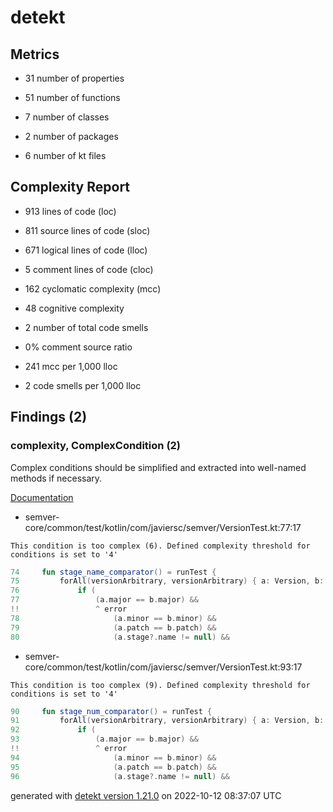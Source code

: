 # detekt

## Metrics

* 31 number of properties

* 51 number of functions

* 7 number of classes

* 2 number of packages

* 6 number of kt files

## Complexity Report

* 913 lines of code (loc)

* 811 source lines of code (sloc)

* 671 logical lines of code (lloc)

* 5 comment lines of code (cloc)

* 162 cyclomatic complexity (mcc)

* 48 cognitive complexity

* 2 number of total code smells

* 0% comment source ratio

* 241 mcc per 1,000 lloc

* 2 code smells per 1,000 lloc

## Findings (2)

### complexity, ComplexCondition (2)

Complex conditions should be simplified and extracted into well-named methods if necessary.

[Documentation](https://detekt.dev/docs/rules/complexity#complexcondition)

* semver-core/common/test/kotlin/com/javiersc/semver/VersionTest.kt:77:17
```
This condition is too complex (6). Defined complexity threshold for conditions is set to '4'
```
```kotlin
74     fun stage_name_comparator() = runTest {
75         forAll(versionArbitrary, versionArbitrary) { a: Version, b: Version ->
76             if (
77                 (a.major == b.major) &&
!!                 ^ error
78                     (a.minor == b.minor) &&
79                     (a.patch == b.patch) &&
80                     (a.stage?.name != null) &&

```

* semver-core/common/test/kotlin/com/javiersc/semver/VersionTest.kt:93:17
```
This condition is too complex (9). Defined complexity threshold for conditions is set to '4'
```
```kotlin
90     fun stage_num_comparator() = runTest {
91         forAll(versionArbitrary, versionArbitrary) { a: Version, b: Version ->
92             if (
93                 (a.major == b.major) &&
!!                 ^ error
94                     (a.minor == b.minor) &&
95                     (a.patch == b.patch) &&
96                     (a.stage?.name != null) &&

```

generated with [detekt version 1.21.0](https://detekt.dev/) on 2022-10-12 08:37:07 UTC

